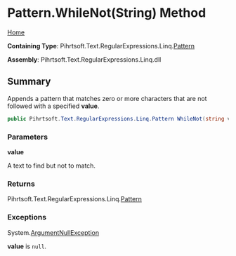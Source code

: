 # Pattern\.WhileNot\(String\) Method

[Home](../../../../../../README.md)

**Containing Type**: Pihrtsoft\.Text\.RegularExpressions\.Linq\.[Pattern](../README.md)

**Assembly**: Pihrtsoft\.Text\.RegularExpressions\.Linq\.dll

## Summary

Appends a pattern that matches zero or more characters that are not followed with a specified **value**\.

```csharp
public Pihrtsoft.Text.RegularExpressions.Linq.Pattern WhileNot(string value)
```

### Parameters

**value**

A text to find but not to match\.

### Returns

Pihrtsoft\.Text\.RegularExpressions\.Linq\.[Pattern](../README.md)

### Exceptions

System\.[ArgumentNullException](https://docs.microsoft.com/en-us/dotnet/api/system.argumentnullexception)

**value** is `null`\.

